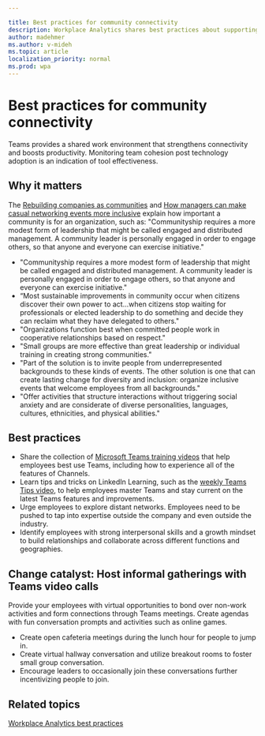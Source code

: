 ```yaml
---

title: Best practices for community connectivity
description: Workplace Analytics shares best practices about supporting community connectivity
author: madehmer
ms.author: v-mideh
ms.topic: article
localization_priority: normal 
ms.prod: wpa
---
```


# Best practices for community connectivity

Teams provides a shared work environment that strengthens connectivity and boosts productivity. Monitoring team cohesion post technology adoption is an indication of tool effectiveness.

## Why it matters

The [Rebuilding companies as communities](https://insights.office.com/culture/rebuilding-companies-as-communities/) and [How managers can make casual networking events more inclusive](https://insights.office.com/management-strategy/how-managers-can-make-casual-networking-events-more-inclusive/) explain how important a community is for an organization, such as: "Communityship requires a more modest form of leadership that might be called engaged and distributed management. A community leader is personally engaged in order to engage others, so that anyone and everyone can exercise initiative."

* "Communityship requires a more modest form of leadership that might be called engaged and distributed management. A community leader is personally engaged in order to engage others, so that anyone and everyone can exercise initiative."
* “Most sustainable improvements in community occur when citizens discover their own power to act...when citizens stop waiting for professionals or elected leadership to do something and decide they can reclaim what they have delegated to others."
* "Organizations function best when committed people work in cooperative relationships based on respect."
* "Small groups are more effective than great leadership or individual training in creating strong communities."
* "Part of the solution is to invite people from underrepresented backgrounds to these kinds of events. The other solution is one that can create lasting change for diversity and inclusion: organize inclusive events that welcome employees from all backgrounds."
* "Offer activities that structure interactions without triggering social anxiety and are considerate of diverse personalities, languages, cultures, ethnicities, and physical abilities."

## Best practices

* Share the collection of [Microsoft Teams training videos](https://support.microsoft.com/office/overview-of-teams-and-channels-c3d63c10-77d5-4204-a566-53ddcf723b46?wt.mc_id=otc_microsoft_teams) that help employees best use Teams, including how to experience all of the features of Channels.
* Learn tips and tricks on LinkedIn Learning, such as the [weekly Teams Tips video](https://www.linkedin.com/learning/microsoft-teams-tips-weekly/learn-tips-for-mastering-microsoft-teams?u=3322), to help employees master Teams and stay current on the latest Teams features and improvements.
* Urge employees to explore distant networks. Employees need to be pushed to tap into expertise outside the company and even outside the industry.
* Identify employees with strong interpersonal skills and a growth mindset to build relationships and collaborate across different functions and geographies.

## Change catalyst: Host informal gatherings with Teams video calls

Provide your employees with virtual opportunities to bond over non-work activities and form connections through Teams meetings. Create agendas with fun conversation prompts and activities such as online games.

* Create open cafeteria meetings during the lunch hour for people to jump in.
* Create virtual hallway conversation and utilize breakout rooms to foster small group conversation.
* Encourage leaders to occasionally join these conversations further incentivizing people to join.

## Related topics

[Workplace Analytics best practices](gm-best-practices.md)
